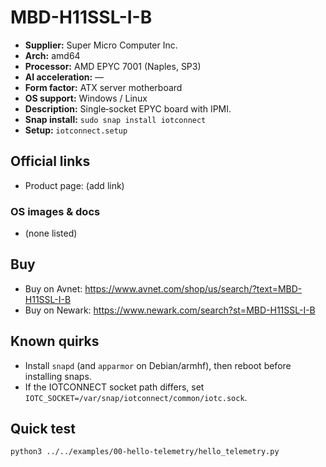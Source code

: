 # MBD-H11SSL-I-B

- **Supplier:** Super Micro Computer  Inc.
- **Arch:** amd64
- **Processor:** AMD EPYC 7001 (Naples, SP3)
- **AI acceleration:** —
- **Form factor:** ATX server motherboard
- **OS support:** Windows / Linux
- **Description:** Single‑socket EPYC board with IPMI.
- **Snap install:** `sudo snap install iotconnect`
- **Setup:** `iotconnect.setup`

## Official links
- Product page: (add link)

### OS images & docs
- (none listed)

## Buy
- Buy on Avnet: https://www.avnet.com/shop/us/search/?text=MBD-H11SSL-I-B
- Buy on Newark: https://www.newark.com/search?st=MBD-H11SSL-I-B

## Known quirks
- Install `snapd` (and `apparmor` on Debian/armhf), then reboot before installing snaps.
- If the IOTCONNECT socket path differs, set `IOTC_SOCKET=/var/snap/iotconnect/common/iotc.sock`.

## Quick test
```bash
python3 ../../examples/00-hello-telemetry/hello_telemetry.py
```
